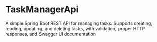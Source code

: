 # TaskManagerApi
A simple Spring Boot REST API for managing tasks. Supports creating, reading, updating, and deleting tasks, with validation, proper HTTP responses, and Swagger UI documentation
